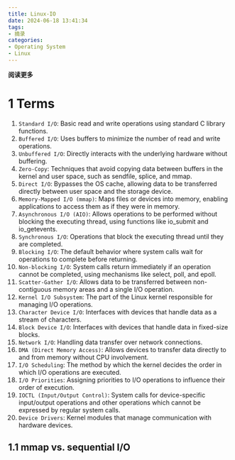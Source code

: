 ```yaml
---
title: Linux-IO
date: 2024-06-18 13:41:34
tags: 
- 摘录
categories: 
- Operating System
- Linux
---
```


**阅读更多**

<!--more-->

# 1 Terms

1. `Standard I/O`: Basic read and write operations using standard C library functions.
1. `Buffered I/O`: Uses buffers to minimize the number of read and write operations.
1. `Unbuffered I/O`: Directly interacts with the underlying hardware without buffering.
1. `Zero-Copy`: Techniques that avoid copying data between buffers in the kernel and user space, such as sendfile, splice, and mmap.
1. `Direct I/O`: Bypasses the OS cache, allowing data to be transferred directly between user space and the storage device.
1. `Memory-Mapped I/O (mmap)`: Maps files or devices into memory, enabling applications to access them as if they were in memory.
1. `Asynchronous I/O (AIO)`: Allows operations to be performed without blocking the executing thread, using functions like io_submit and io_getevents.
1. `Synchronous I/O`: Operations that block the executing thread until they are completed.
1. `Blocking I/O`: The default behavior where system calls wait for operations to complete before returning.
1. `Non-blocking I/O`: System calls return immediately if an operation cannot be completed, using mechanisms like select, poll, and epoll.
1. `Scatter-Gather I/O`: Allows data to be transferred between non-contiguous memory areas and a single I/O operation.
1. `Kernel I/O Subsystem`: The part of the Linux kernel responsible for managing I/O operations.
1. `Character Device I/O`: Interfaces with devices that handle data as a stream of characters.
1. `Block Device I/O`: Interfaces with devices that handle data in fixed-size blocks.
1. `Network I/O`: Handling data transfer over network connections.
1. `DMA (Direct Memory Access)`: Allows devices to transfer data directly to and from memory without CPU involvement.
1. `I/O Scheduling`: The method by which the kernel decides the order in which I/O operations are executed.
1. `I/O Priorities`: Assigning priorities to I/O operations to influence their order of execution.
1. `IOCTL (Input/Output Control)`: System calls for device-specific input/output operations and other operations which cannot be expressed by regular system calls.
1. `Device Drivers`: Kernel modules that manage communication with hardware devices.

## 1.1 mmap vs. sequential I/O


